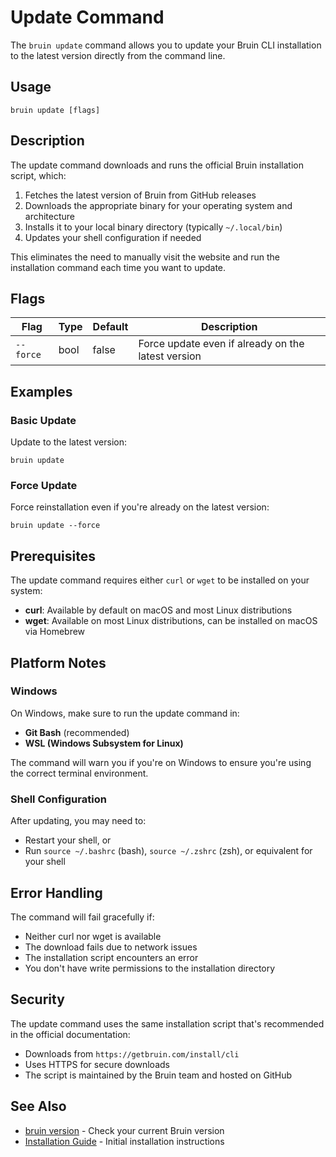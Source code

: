 # Update Command

The `bruin update` command allows you to update your Bruin CLI installation to the latest version directly from the command line.

## Usage

```shell
bruin update [flags]
```

## Description

The update command downloads and runs the official Bruin installation script, which:

1. Fetches the latest version of Bruin from GitHub releases
2. Downloads the appropriate binary for your operating system and architecture  
3. Installs it to your local binary directory (typically `~/.local/bin`)
4. Updates your shell configuration if needed

This eliminates the need to manually visit the website and run the installation command each time you want to update.

## Flags

| Flag | Type | Default | Description |
|------|------|---------|-------------|
| `--force` | bool | false | Force update even if already on the latest version |

## Examples

### Basic Update
Update to the latest version:
```shell
bruin update
```

### Force Update
Force reinstallation even if you're already on the latest version:
```shell
bruin update --force
```

## Prerequisites

The update command requires either `curl` or `wget` to be installed on your system:

- **curl**: Available by default on macOS and most Linux distributions
- **wget**: Available on most Linux distributions, can be installed on macOS via Homebrew

## Platform Notes

### Windows
On Windows, make sure to run the update command in:
- **Git Bash** (recommended)
- **WSL (Windows Subsystem for Linux)**

The command will warn you if you're on Windows to ensure you're using the correct terminal environment.

### Shell Configuration
After updating, you may need to:
- Restart your shell, or
- Run `source ~/.bashrc` (bash), `source ~/.zshrc` (zsh), or equivalent for your shell

## Error Handling

The command will fail gracefully if:
- Neither curl nor wget is available
- The download fails due to network issues
- The installation script encounters an error
- You don't have write permissions to the installation directory

## Security

The update command uses the same installation script that's recommended in the official documentation:
- Downloads from `https://getbruin.com/install/cli`
- Uses HTTPS for secure downloads
- The script is maintained by the Bruin team and hosted on GitHub

## See Also

- [bruin version](version.md) - Check your current Bruin version
- [Installation Guide](../getting-started/introduction/installation.md) - Initial installation instructions